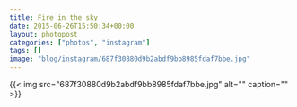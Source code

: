 ```yaml
---
title: Fire in the sky
date: 2015-06-26T15:50:34+00:00
layout: photopost
categories: ["photos", "instagram"]
tags: []
image: "blog/instagram/687f30880d9b2abdf9bb8985fdaf7bbe.jpg"
---
```


{{< img src="687f30880d9b2abdf9bb8985fdaf7bbe.jpg" alt="" caption="" >}}



